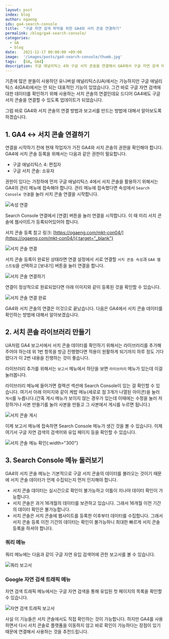 ```yaml
---
layout: post
index: blog
author: ogaeng
ids: ga4-search-console
title:  "구글 자연 검색 파악을 위한 GA4와 서치 콘솔 연결하기"
permalink: /blog/ga4-search-console/
categories:
  - GA
  - blog
date:   2021-12-17 00:00:00 +09:00
image:  '/images/posts/ga4-search-console/thumb.jpg'
tags:   [GA, GA4]
description: 구글 애널리틱스 4와 구글 서치 콘솔을 연결해서 GA4에서 구글 자연 검색 데이터를 확인해보세요.
---
```


기존에 많은 분들이 사용하던 유니버설 애널리틱스(UA)에서는 가능하지만 구글 애널리틱스 4(GA4)에서는 안 되는 대표적인 기능이 있었습니다. 그건 바로 구글 자연 검색에 대한 데이터를 확인하기 위해 사용하는 서치 콘솔의 연결인데요 드디어 GA4에도 구글 서치 콘솔을 연결할 수 있도록 업데이트가 되었습니다.

그럼 바로 GA4와 서치 콘솔의 연결 방법과 보고서를 만드는 방법에 대해서 알아보도록 하겠습니다.

## 1. GA4 ↔ 서치 콘솔 연결하기

연결을 시작하기 전에 현재 작업자가 가진 GA4와 서치 콘솔의 권한을 확인해야 합니다. GA4에 서치 콘솔 등록을 위해서는 다음과 같은 권한이 필요합니다.

- 구글 애널리틱스 4: 편집자
- 구글 서치 콘솔: 소유자

권한이 있다는 가정하에 먼저 구글 애널리틱스 4에서 서치 콘솔을 활용하기 위해서는 GA4의 관리 메뉴에 접속해야 합니다. 관리 메뉴에 접속했다면 속성에서 `Search Console 연결`을 눌러 서치 콘솔 연결을 시작합니다.

![속성 연결](/images/posts/ga4-search-console/01.png)

Search Console 연결에서 [연결] 버튼을 눌러 연결을 시작합니다. 이 때 미리 서치 콘솔에 웹사이트가 등록되어있어야 합니다.

서치 콘솔 등록 참고 링크: [https://ogaeng.com/mkt-con04/](https://ogaeng.com/mkt-con04/){:target="_blank"}

![서치 콘솔 연결](/images/posts/ga4-search-console/02.png)

서치 콘솔 등록이 완료된 상태라면 연결 설정에서 서로 연결할 `서치 콘솔 속성`과 `GA4 웹 스트림`을 선택하고 [보내기] 버튼을 눌러 연결을 합니다.

![서치 콘솔 연결하기](/images/posts/ga4-search-console/03.png)

연결이 정상적으로 완료되었다면 아래 이미지와 같이 등록된 것을 확인할 수 있습니다.

![서치 콘솔 연결 완료](/images/posts/ga4-search-console/04.png)

GA4와 서치 콘솔의 연결은 이것으로 끝났습니다. 다음은 GA4에서 서치 콘솔 데이터를 확인하는 방법에 대해서 알아보겠습니다.

## 2. 서치 콘솔 라이브러리 만들기

UA처럼 GA4 보고서에서 서치 콘솔 데이터를 확인하기 위해서는 라이브러리를 추가해 주어야 하는데 위 1번 항목을 방금 진행했다면 적용이 원활하게 되기까지 하루 정도 기다렸다가 이 2번 내용을 진행하는 것이 좋습니다.

라이브러리 추가를 위해서는 `보고서` 메뉴에서 하단을 보면 `라이브러리` 메뉴가 있는데 이걸 눌러봅니다.

라이브러리 메뉴에 들어가면 컬렉션 섹션에 Search Console이 있는 걸 확인할 수 있습니다. 여기서 아래 이미지와 같이 케밥 메뉴(세로로 점 3개가 나열된 아이콘)을 눌러 `게시`를 누릅니다.(간혹 게시 메뉴가 보이지 않는 경우가 있는데 이때에는 수정을 눌러 저장하거나 사본 만들기를 눌러 사본을 만들고 그 사본에서 게시를 누르면 됩니다.)

![서치 콘솔 게시](/images/posts/ga4-search-console/05.png)

이제 보고서 메뉴에 접속하면 Search Console 메뉴가 생긴 것을 볼 수 있습니다. 이제 여기서 구글 자연 검색의 검색어와 유입 페이지 등을 확인할 수 있습니다.

![서치 콘솔 메뉴 확인](/images/posts/ga4-search-console/06.png){:width="300"}

## 3. Search Console 메뉴 둘러보기

GA4의 서치 콘솔 메뉴는 기본적으로 구글 서치 콘솔의 데이터를 불러오는 것이기 때문에 서치 콘솔 데이터가 언제 수집되는지 먼저 인지해야 합니다.

- 서치 콘솔 데이터는 실시간으로 확인이 불가능하고 이틀이 지나야 데이터 확인이 가능합니다.
- 서치 콘솔은 과거 16개월의 데이터를 보관하고 있습니다. 그래서 16개월 이전 기간의 데이터 확인은 불가능합니다.
- 서치 콘솔은 서치 콘솔에 웹사이트를 등록한 이후부터 데이터를 수집합니다. 그래서 서치 콘솔 등록 이전 기간의 데이터는 확인이 불가능하니 최대한 빠르게 서치 콘솔 등록을 하셔야 합니다.

### 쿼리 메뉴

쿼리 메뉴에는 다음과 같이 구글 자연 유입 검색어에 관한 보고서를 볼 수 있습니다.

![쿼리 보고서](/images/posts/ga4-search-console/07.png)

### Google 자연 검색 트래픽 메뉴

자연 검색 트래픽 메뉴에서는 구글 자연 검색을 통해 유입된 첫 페이지의 목록을 확인할 수 있습니다.

![자연 검색 트래픽 보고서](/images/posts/ga4-search-console/08.png)

사실 이 기능들은 서치 콘솔에서도 직접 확인하는 것이 가능합니다. 하지만 GA4를 사용하면서 다시 서치 콘솔로 플랫폼을 이동하지 않고 바로 확인이 가능하다는 장점이 있기 때문에 연결해서 사용하는 것을 추천드립니다.
